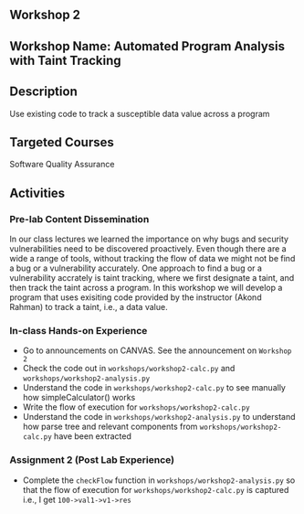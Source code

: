 ## Workshop 2 

## Workshop Name: Automated Program Analysis with Taint Tracking

## Description 

Use existing code to track a susceptible data value across a program 

## Targeted Courses 

Software Quality Assurance 

## Activities 

### Pre-lab Content Dissemination 

In our class lectures we learned the importance on why bugs and security vulnerabilities need to be discovered proactively. Even though there are a wide a range of tools, without tracking the flow of data we might not be find a bug or a vulnerability accurately. One approach to find a bug or a vulnerability accrately is taint tracking, where we first designate a taint, and then track the taint across a program. In this workshop we will develop a program that uses exisiting code provided by the instructor (Akond Rahman) to track a taint, i.e., a data value.  

### In-class Hands-on Experience 

- Go to announcements on CANVAS. See the announcement on `Workshop 2`
- Check the code out in `workshops/workshop2-calc.py` and `workshops/workshop2-analysis.py`
- Understand the code in `workshops/workshop2-calc.py` to see manually how simpleCalculator() works
- Write the flow of execution for `workshops/workshop2-calc.py` 
- Understand the code in `workshops/workshop2-analysis.py` to understand how parse tree and relevant components from `workshops/workshop2-calc.py` have been extracted

### Assignment 2 (Post Lab Experience) 
- Complete the `checkFlow` function in `workshops/workshop2-analysis.py` so that the flow of execution for `workshops/workshop2-calc.py` is captured i.e., I get `100->val1->v1->res`
